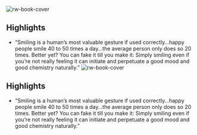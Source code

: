 ![rw-book-cover](https://readwise-assets.s3.amazonaws.com/static/images/article1.be68295a7e40.png)

## Highlights
- “Smiling is a human’s most valuable gesture if used correctly…happy people smile 40 to 50 times a day…the average person only does so 20 times. Better yet? You can fake it till you make it: Simply smiling even if you’re not really feeling it can initiate and perpetuate a good mood and good chemistry naturally.”
![rw-book-cover](https://readwise-assets.s3.amazonaws.com/static/images/article1.be68295a7e40.png)

## Highlights
- “Smiling is a human’s most valuable gesture if used correctly…happy people smile 40 to 50 times a day…the average person only does so 20 times. Better yet? You can fake it till you make it: Simply smiling even if you’re not really feeling it can initiate and perpetuate a good mood and good chemistry naturally.”

